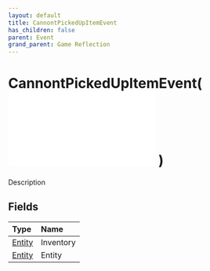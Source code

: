 ```yaml
---
layout: default
title: CannontPickedUpItemEvent
has_children: false
parent: Event
grand_parent: Game Reflection
---
```

# CannontPickedUpItemEvent( ![ EntityEventBase ](/game-reflection/events/entity_event_base.md) )
Description 

## Fields
| Type | Name |
|:-------------|:--------------|
| [Entity](/game-reflection/classes/entity.md) | Inventory |
| [Entity](/game-reflection/classes/entity.md) | Entity |
